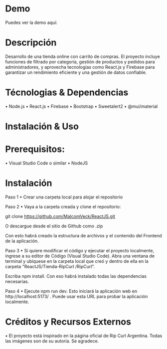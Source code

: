 # Demo

Puedes ver la demo aquí: 

# Descripción 

Desarrollo de una tienda online con carrito de compras. El proyecto incluye funciones de filtrado por categoría, gestión de productos y pedidos para administradores, y aprovecha tecnologías como React.js y Firebase para garantizar un rendimiento eficiente y una gestión de datos confiable.

# Técnologias & Dependencias

• Node.js
• React.js
• Firebase
• Bootstrap
• Sweetalert2
• @mui/material

# Instalación & Uso

# Prerequisitos:

• Visual Studio Code o similar
• NodeJS

# Instalación

Paso 1
  • Crear una carpeta local para alojar el repositorio
  
Paso 2
  • Vaya a la carpeta creada y clone el repositorio:
  
git clone https://github.com/MalcomVeck/ReactJS.git

O descargue desde el sitio de Github como .zip

Con esto habrá creado la estructura de archivos y el contenido del Frontend de la aplicación.

Paso 3
  • Si quiere modificar el código y ejecutar el proyecto localmente, ingrese a su editor de Código (Visual Studio Code).
Abra una ventana de terminal y ubíquese en la carpeta local que creó y dentro de ella en la carpeta "ReactJS/Tienda-RipCurl
/RipCurl".

Escriba npm install. Con eso habrá instalado todas las dependencias necesarias.

Paso 4
  • Ejecute npm run dev. Esto iniciará la aplicación web en http://localhost:5173/ . Puede usar esta URL para probar la aplicación localmente.
  
# Créditos y Recursos Externos

  • El proyecto está inspirado en la página oficial de Rip Curl Argentina. Todas las imágenes son de su autoría. Se agradece.

